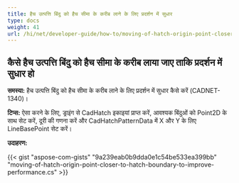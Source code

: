 ```yaml
---
title: हैच उत्पत्ति बिंदु को हैच सीमा के करीब लाने के लिए प्रदर्शन में सुधार
type: docs
weight: 41
url: /hi/net/developer-guide/how-to/moving-of-hatch-origin-point-closer-to-hatch-boundary-to-improve-performance/
---
```


## **कैसे हैच उत्पत्ति बिंदु को हैच सीमा के करीब लाया जाए ताकि प्रदर्शन में सुधार हो**

**समस्या:** हैच उत्पत्ति बिंदु को हैच सीमा के करीब लाने के लिए प्रदर्शन में सुधार कैसे करें (CADNET-1340)।

**टिप्स:** ऐसा करने के लिए, ड्राइंग से CadHatch इकाइयां प्राप्त करें, आवश्यक बिंदुओं को Point2D के साथ सेट करें, दूरी की गणना करें और CadHatchPatternData में X और Y के लिए LineBasePoint सेट करें।

**उदाहरण:**

{{< gist "aspose-com-gists" "9a239eab0b9dda0e1c54be533ea399bb" "moving-of-hatch-origin-point-closer-to-hatch-boundary-to-improve-performance.cs" >}}
